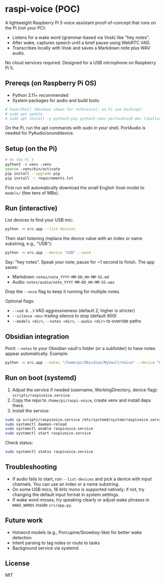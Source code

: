 # raspi-voice (POC)

A lightweight Raspberry Pi 5 voice assistant proof-of-concept that runs on the Pi (not your PC):
- Listens for a wake word (grammar-based via Vosk) like "hey notes".
- After wake, captures speech until a brief pause using WebRTC VAD.
- Transcribes locally with Vosk and saves a Markdown note plus WAV audio.

No cloud services required. Designed for a USB microphone on Raspberry Pi 5.

## Prereqs (on Raspberry Pi OS)

- Python 3.11+ recommended
- System packages for audio and build tools:

```powershell
# PowerShell (Windows shown for reference); on Pi use bash/apt:
# sudo apt update
# sudo apt install -y python3-pip python3-venv portaudio19-dev libatlas-base-dev
```

On the Pi, run the apt commands with sudo in your shell. PortAudio is needed for PyAudio/sounddevice.

## Setup (on the Pi)

```bash
# On the Pi 5
python3 -m venv .venv
source .venv/bin/activate
pip install --upgrade pip
pip install -r requirements.txt
```

First run will automatically download the small English Vosk model to `models/` (few tens of MBs).

## Run (interactive)

List devices to find your USB mic:

```bash
python -m src.app --list-devices
```

Then start listening (replace the device value with an index or name substring, e.g., "USB"):

```bash
python -m src.app --device "USB" --once
```

Say: "hey notes". Speak your note; pause for ~1 second to finish. The app saves:
- Markdown: `notes/note_YYYY-MM-DD_HH-MM-SS.md`
- Audio: `notes/audio/note_YYYY-MM-DD_HH-MM-SS.wav`

Drop the `--once` flag to keep it running for multiple notes.

Optional flags:
- `--vad 0..3` VAD aggressiveness (default 2; higher is stricter)
- `--silence <ms>` trailing silence to stop (default 900)
- `--models <dir>`, `--notes <dir>`, `--audio <dir>` to override paths

## Obsidian integration

Point `--notes` to your Obsidian vault's folder (or a subfolder) to have notes appear automatically. Example:

```bash
python -m src.app --notes "/home/pi/Obsidian/MyVault/Voice" --device "USB"
```

## Run on boot (systemd)

1) Adjust the service if needed (username, WorkingDirectory, device flag): `scripts/raspivoice.service`.
2) Copy the repo to `/home/pi/raspi-voice`, create venv and install deps there.
3) Install the service:

```bash
sudo cp scripts/raspivoice.service /etc/systemd/system/raspivoice.service
sudo systemctl daemon-reload
sudo systemctl enable raspivoice.service
sudo systemctl start raspivoice.service
```

Check status:
```bash
sudo systemctl status raspivoice.service
```

## Troubleshooting

- If audio fails to start, run `--list-devices` and pick a device with input channels. You can use an index or a name substring.
- On some USB mics, 16 kHz mono is supported natively; if not, try changing the default input format in system settings.
- If wake word misses, try speaking clearly or adjust wake phrases in `WAKE_WORDS` inside `src/app.py`.

## Future work

- Hotword models (e.g., Porcupine/Snowboy-like) for better wake detection
- Intent parsing to tag notes or route to tasks
- Background service via systemd

## License

MIT